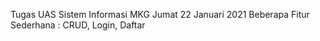 Tugas UAS Sistem Informasi MKG Jumat 
22 Januari 2021
Beberapa Fitur Sederhana :
  CRUD, Login, Daftar
